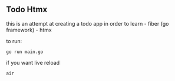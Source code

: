## Todo Htmx

this is an attempt at creating a todo app in order to learn - fiber (go framework) - htmx

to run:

```shell
go run main.go
```

if you want live reload

```
air
```
